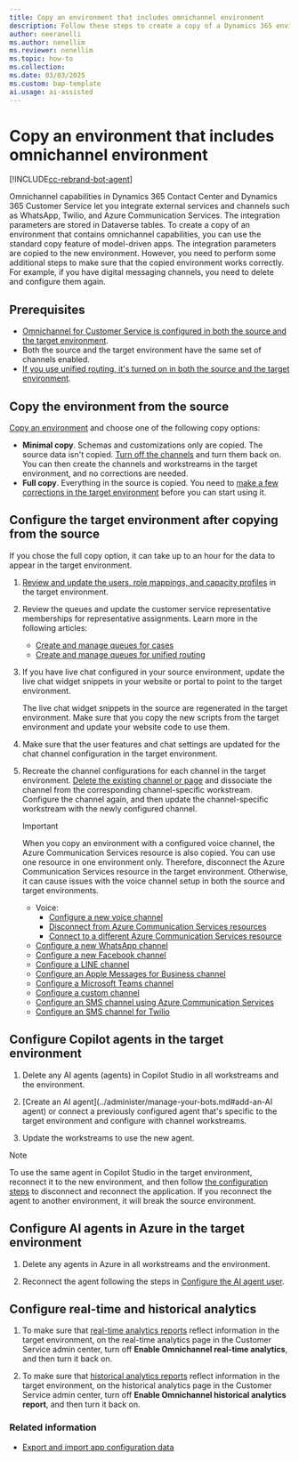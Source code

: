 ```yaml
---
title: Copy an environment that includes omnichannel environment
description: Follow these steps to create a copy of a Dynamics 365 environment that includes omnichannel capabilities.
author: neeranelli
ms.author: nenellim
ms.reviewer: nenellim
ms.topic: how-to
ms.collection: 
ms.date: 03/03/2025
ms.custom: bap-template
ai.usage: ai-assisted
---
```


# Copy an environment that includes omnichannel environment

[!INCLUDE[cc-rebrand-bot-agent](../../includes/cc-rebrand-bot-agent.md)]


Omnichannel capabilities in Dynamics 365 Contact Center and Dynamics 365 Customer Service let you integrate external services and channels such as WhatsApp, Twilio, and Azure Communication Services. The integration parameters are stored in Dataverse tables. To create a copy of an environment that contains omnichannel capabilities, you can use the standard copy feature of model-driven apps. The integration parameters are copied to the new environment. However, you need to perform some additional steps to make sure that the copied environment works correctly. For example, if you have digital messaging channels, you need to delete and configure them again.

## Prerequisites

- [Omnichannel for Customer Service is configured in both the source and the target environment](/dynamics365/contact-center/implement/provision-channels#set-up-channels).
- Both the source and the target environment have the same set of channels enabled.
- [If you use unified routing, it's turned on in both the source and the target environment](../administer/provision-unified-routing.md).

## Copy the environment from the source

[Copy an environment](/power-platform/admin/copy-environment) and choose one of the following copy options:

- **Minimal copy**. Schemas and customizations only are copied. The source data isn't copied. [Turn off the channels](/dynamics365/contact-center/implement/provision-channels#turn-off-channels) and turn them back on. You can then create the channels and workstreams in the target environment, and no corrections are needed.
- **Full copy**. Everything in the source is copied. You need to [make a few corrections in the target environment](#configure-the-target-environment-after-copying-from-the-source) before you can start using it.

## Configure the target environment after copying from the source

If you chose the full copy option, it can take up to an hour for the data to appear in the target environment.

1. [Review and update the users, role mappings, and capacity profiles](../administer/users-user-profiles.md) in the target environment.

1. Review the queues and update the customer service representative memberships for representative assignments. Learn more in the following articles:

    - [Create and manage queues for cases](../administer/set-up-queues-manage-activities-cases.md)
    - [Create and manage queues for unified routing](../administer/queues-omnichannel.md)

1. If you have live chat configured in your source environment, update the live chat widget snippets in your website or portal to point to the target environment.

    The live chat widget snippets in the source are regenerated in the target environment. Make sure that you copy the new scripts from the target environment and update your website code to use them.

1. Make sure that the user features and chat settings are updated for the chat channel configuration in the target environment.

1. Recreate the channel configurations for each channel in the target environment. [Delete the existing channel or page](../administer/delete-channel.md) and dissociate the channel from the corresponding channel-specific workstream. Configure the channel again, and then update the channel-specific workstream with the newly configured channel.

   > [!IMPORTANT]
   > When you copy an environment with a configured voice channel, the Azure Communication Services resource is also copied. You can use one resource in one environment only. Therefore, disconnect the Azure Communication Services resource in the target environment. Otherwise, it can cause issues with the voice channel setup in both the source and target environments.


    - Voice:
      - [Configure a new voice channel](../administer/voice-channel-inbound-calling.md)
      - [Disconnect from Azure Communication Services resources](../administer/voice-channel-disconnect-from-acs.md)
      - [Connect to a different Azure Communication Services resource](../administer/voice-channel-acs-resource.md)
    - [Configure a new WhatsApp channel](../administer/configure-whatsapp-channel.md)
    - [Configure a new Facebook channel](../administer/configure-facebook-channel.md)
    - [Configure a LINE channel](../administer/configure-line-channel.md)
    - [Configure an Apple Messages for Business channel](../administer/configure-apple-messages-for-business-channel.md)
    - [Configure a Microsoft Teams channel](../administer/configure-microsoft-teams.md)
    - [Configure a custom channel](../develop/bring-your-own-channel.md)
    - [Configure an SMS channel using Azure Communication Services](../administer/configure-sms-channel-acs.md)
    - [Configure an SMS channel for Twilio](../administer/configure-sms-channel-twilio.md)

## Configure Copilot agents in the target environment

1. Delete any AI agents (agents) in Copilot Studio in all workstreams and the environment.

1. [Create an AI agent](../administer/manage-your-bots.md#add-an-AI agent) or connect a previously configured agent that's specific to the target environment and configure with channel workstreams.

1. Update the workstreams to use the new agent.

> [!NOTE]
> To use the same agent in Copilot Studio in the target environment, reconnect it to the new environment, and then follow [the configuration steps](/microsoft-copilot-studio/configuration-hand-off-omnichannel?tabs=webApp#manage-your-copilots-omnichannel-capabilities) to disconnect and reconnect the application. If you reconnect the agent to another environment, it will break the source environment.

## Configure AI agents in Azure in the target environment

1. Delete any agents in Azure in all workstreams and the environment.

1. Reconnect the agent following the steps in [Configure the AI agent user](../administer/configure-bot-azure.md#integrate-azure-agents-with-omnichannel-for-customer-service).

## Configure real-time and historical analytics

1. To make sure that [real-time analytics reports](../administer/enable-realtime-analytics-dashboard-administrator.md) reflect information in the target environment, on the real-time analytics page in the Customer Service admin center, turn off **Enable Omnichannel real-time analytics**, and then turn it back on.

1. To make sure that [historical analytics reports](../administer/oc-historical-analytics-reports.md) reflect information in the target environment, on the historical analytics page in the Customer Service admin center, turn off **Enable Omnichannel historical analytics report**, and then turn it back on.

### Related information

- [Export and import app configuration data](export-import-omnichannel-data.md)
